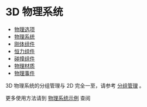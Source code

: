 # 3D 物理系统

- [物理选项](physics-select.md)
- [物理系统](physics-manager.md)
- [刚体组件](physics-rigidbody.md)
- [恒力组件](physics-constant-force.md)
- [碰撞组件](physics-collider.md)
- [物理材质](physics-material.md)
- [物理事件](physics-event.md)

3D 物理系统的分组管理与 2D 完全一至，请参考 [分组管理](../physics/collision/collision-group.md) 。

更多使用方法请到 [物理系统示例](https://github.com/cocos-creator/example-cases/tree/master/assets/cases/3d_physics) 查阅
